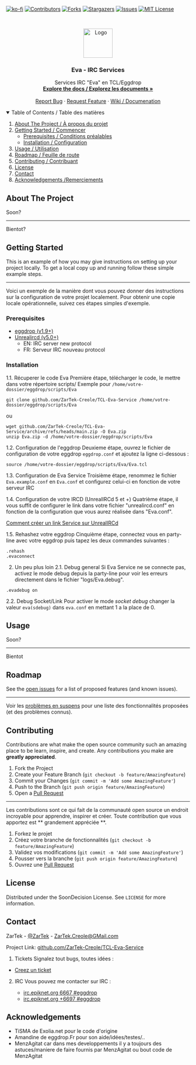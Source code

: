 [![ko-fi](https://ko-fi.com/img/githubbutton_sm.svg)](https://ko-fi.com/V7V746S4S)
[![Contributors][contributors-shield]][contributors-url]
[![Forks][forks-shield]][forks-url]
[![Stargazers][stars-shield]][stars-url]
[![Issues][issues-shield]][issues-url]
[![MIT License][license-shield]][license-url]



<!-- PROJECT LOGO -->
<br />
<p align="center">
  <a href="github.com/ZarTek-Creole/TCL-Eva-Service">
    <img src="https://upload.wikimedia.org/wikipedia/commons/6/6c/IRC_Logo_Small-01_%281%29.png" alt="Logo" width="80" height="80">
  </a>

  <h3 align="center">Eva - IRC Services</h3>

  <p align="center">
    Services IRC "Eva" en TCL/Eggdrop
    <br />
    <a href="github.com/ZarTek-Creole/TCL-Eva-Service"><strong>Explore the docs / Explorez les documents »</strong></a>
    <br />
    <br />
    <a href="github.com/ZarTek-Creole/TCL-Eva-Service/issues">Report Bug</a>
    ·
    <a href="github.com/ZarTek-Creole/TCL-Eva-Service/issues">Request Feature</a>
    ·
    <a href="github.com/ZarTek-Creole/TCL-Eva-Service/wiki">Wiki / Documenation</a>
  </p>
</p>

<!-- TABLE OF CONTENTS -->
<details open="open">
  <summary>Table of Contents / Table des matières</summary>
  <ol>
    <li>
      <a href="#about-the-project">About The Project / À propos du projet</a>
    </li>
    <li>
      <a href="#getting-started">Getting Started / Commencer</a>
      <ul>
        <li><a href="#prerequisites">Prerequisites / Conditions préalables</a></li>
        <li><a href="#installation">Installation / Configuration</a></li>
      </ul>
    </li>
    <li><a href="#usage">Usage / Utilisation</a></li>
    <li><a href="#roadmap">Roadmap / Feuille de route</a></li>
    <li><a href="#contributing">Contributing / Contribuant </a></li>
    <li><a href="#license">License</a></li>
    <li><a href="#contact">Contact</a></li>
    <li><a href="#acknowledgements">Acknowledgements /Remerciements</a></li>
  </ol>
</details>

<!-- ABOUT THE PROJECT -->
## About The Project

Soon?

----

Bientot?

<!-- GETTING STARTED -->
## Getting Started

This is an example of how you may give instructions on setting up your project locally.
To get a local copy up and running follow these simple example steps.

----
Voici un exemple de la manière dont vous pouvez donner des instructions sur la configuration de votre projet localement.
Pour obtenir une copie locale opérationnelle, suivez ces étapes simples d'exemple.

### Prerequisites
* [eggdrop (v1.9+)](http://www.eggheads.org/)
* [Unrealircd (v5.0+)](http://www.eggheads.org/)
  * EN: IRC server new protocol
  * FR: Serveur IRC nouveau protocol


### Installation
1.1.  Récuperer le code Eva
Première étape, télécharger le code, le mettre dans votre répertoire scripts/
Exemple pour ```/home/votre-dossier/eggdrop/scripts/Eva```
```
git clone github.com/ZarTek-Creole/TCL-Eva-Service /home/votre-dossier/eggdrop/scripts/Eva
```
ou 
```
wget github.com/ZarTek-Creole/TCL-Eva-Service/archive/refs/heads/main.zip -O Eva.zip
unzip Eva.zip -d /home/votre-dossier/eggdrop/scripts/Eva
```

1.2. Configuration de l'eggdrop
Deuxieme étape, ouvrez le fichier de configuration de votre eggdrop ```eggdrop.conf``` et ajoutez la ligne ci-dessous :
```
source /home/votre-dossier/eggdrop/scripts/Eva/Eva.tcl
```

1.3.  Configuration de Eva Service
Troisième étape, renommez le fichier ```Eva.example.conf``` en ```Eva.conf``` et configurez celui-ci en fonction de votre serveur IRC

1.4.  Configuration de votre IRCD (UnrealIRCd 5 et +)
Quatrième étape, il vous suffit de configurer le link dans votre fichier "unrealircd.conf" en fonction de la configuration que vous aurez réalisée dans "Eva.conf". 

[Comment créer un link Service sur UnrealIRCd](http://www.exolia.fr/guide-lire-11.html)

1.5.  Rehashez votre eggdrop
Cinquième étape, connectez vous en party-line avec votre eggdrop puis tapez les deux commandes suivantes :
```
.rehash
.evaconnect
```

2. Un peu plus loin
2.1. Debug general
Si Eva Service ne se connecte pas, activez le mode debug depuis la party-line  pour voir les erreurs directement dans le fichier "logs/Eva.debug".
```
.evadebug on 
```
2.2. Debug Socket/Link
Pour activer le mode *socket debug* changer la valeur ```eva(sdebug)``` dans ```eva.conf``` en mettant 1 a la place de 0.
<!-- USAGE EXAMPLES -->
## Usage


Soon?

----

Bientot

<!-- ROADMAP -->
## Roadmap

See the [open issues](github.com/ZarTek-Creole/TCL-Eva-Service/issues) for a list of proposed features (and known issues).

---
Voir les [problèmes en suspens](github.com/ZarTek-Creole/TCL-Eva-Service/issues) pour une liste des fonctionnalités proposées (et des problèmes connus).

<!-- CONTRIBUTING -->
## Contributing

Contributions are what make the open source community such an amazing place to be learn, inspire, and create. Any contributions you make are **greatly appreciated**.

1. Fork the Project
2. Create your Feature Branch (`git checkout -b feature/AmazingFeature`)
3. Commit your Changes (`git commit -m 'Add some AmazingFeature'`)
4. Push to the Branch (`git push origin feature/AmazingFeature`)
5. Open a [Pull Request](github.com/ZarTek-Creole/TCL-Eva-Service/pulls)

---
Les contributions sont ce qui fait de la communauté open source un endroit incroyable pour apprendre, inspirer et créer. Toute contribution que vous apportez est ** grandement appréciée **.
1. Forkez le projet
2. Créez votre branche de fonctionnalités (`git checkout -b feature/AmazingFeature`)
3. Validez vos modifications (`git commit -m 'Add some AmazingFeature'`)
4. Pousser vers la branche (`git push origin feature/AmazingFeature`)
5. Ouvrez une [Pull Request](github.com/ZarTek-Creole/TCL-Eva-Service/pulls)

<!-- LICENSE -->
## License

Distributed under the SoonDecision License. See `LICENSE` for more information.



<!-- CONTACT -->
## Contact

ZarTek - [@ZarTek](github.com/ZarTek-Creole) - ZarTek.Creole@GMail.com

Project Link: [github.com/ZarTek-Creole/TCL-Eva-Service](github.com/ZarTek-Creole/TCL-Eva-Service)

1. Tickets
Signalez tout bugs, toutes idées :
* [Creez un ticket]([#4-configuration-de-unrealircd](github.com/ZarTek-Creole/TCL-Eva-Service/issues))

2. IRC
Vous pouvez me contacter sur IRC :

   * [irc.epiknet.org 6667 #eggdrop](irc://irc.epiknet.org:6667/#eggdrop)
   * [irc.epiknet.org +6697 #eggdrop](irc://irc.epiknet.org:+6697/#eggdrop)

<!-- ACKNOWLEDGEMENTS -->
## Acknowledgements
* TiSMA de Exolia.net pour le code d'origine
* Amandine de eggdrop.Fr pour son aide/idées/testes/..
* MenzAgitat car dans mes developpements il y a toujours des astuces/maniere de faire fournis par MenzAgitat ou bout code de MenzAgitat




<!-- MARKDOWN LINKS & IMAGES -->
<!-- https://www.markdownguide.org/basic-syntax/#reference-style-links -->
[contributors-shield]: https://img.shields.io/github/contributors/ZarTek/TCL-Eva-Service.svg?style=for-the-badge
[contributors-url]: github.com/ZarTek-Creole/TCL-Eva-Service/graphs/contributors
[forks-shield]: https://img.shields.io/github/forks/ZarTek/TCL-Eva-Service.svg?style=for-the-badge
[forks-url]: github.com/ZarTek-Creole/TCL-Eva-Service/network/members
[stars-shield]: https://img.shields.io/github/stars/ZarTek/TCL-Eva-Service.svg?style=for-the-badge
[stars-url]: github.com/ZarTek-Creole/TCL-Eva-Service/stargazers
[issues-shield]: https://img.shields.io/github/issues/ZarTek/TCL-Eva-Service.svg?style=for-the-badge
[issues-url]: github.com/ZarTek-Creole/TCL-Eva-Service/issues
[license-shield]: https://img.shields.io/github/license/ZarTek/TCL-Eva-Service.svg?style=for-the-badge
[license-url]: github.com/ZarTek-Creole/TCL-Eva-Service/blob/master/LICENSE.txt
[product-screenshot]: images/screenshot.png

